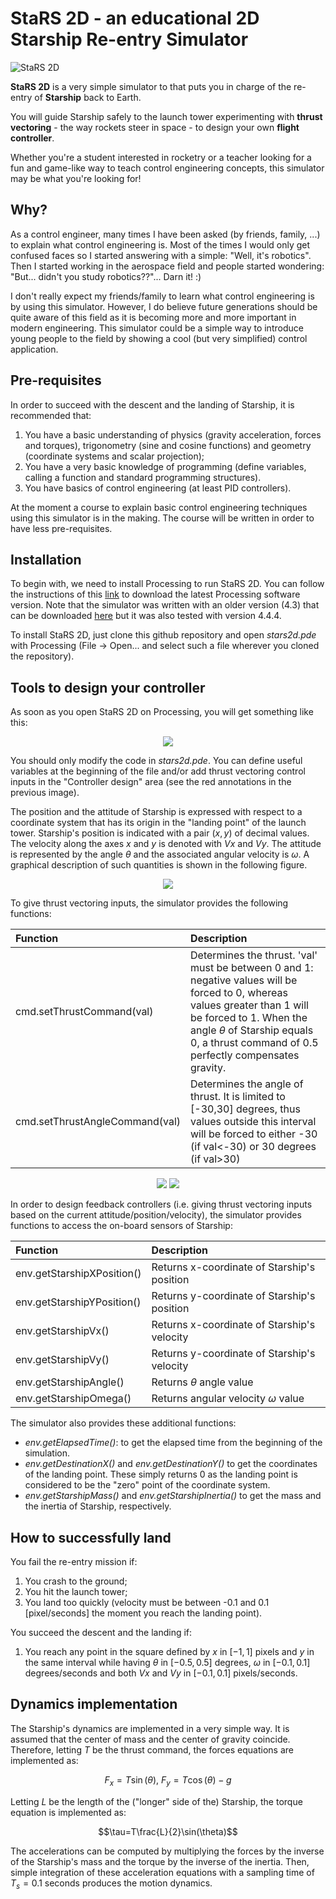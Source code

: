 # StaRS 2D - an educational 2D Starship Re-entry Simulator

![StaRS 2D](imgs/animation.gif)

**StaRS 2D** is a very simple simulator to that puts you in charge of the
re-entry of **Starship** back to Earth.

You will guide Starship safely to the launch tower
experimenting with **thrust vectoring** - the way rockets steer in space -
to design your own **flight controller**.

Whether you're a student interested in rocketry or a teacher looking for a 
fun and game-like way to teach control engineering concepts, this simulator may
be what you're looking for!

## Why?

As a control engineer, many times I have been asked (by friends, family, ...) to
explain what control engineering is.
Most of the times I would only get confused faces so I started answering with
a simple: "Well, it's robotics".
Then I started working in the aerospace field and people started wondering:
"But... didn't you study robotics??"... Darn it! :)

I don't really expect my friends/family to learn what control engineering is by
using this simulator.
However, I do believe future generations should be quite aware of this
field as it is becoming more and more important in modern
engineering.
This simulator could be a simple way to introduce young people to the
field by showing a cool (but very simplified) control
application.

## Pre-requisites

In order to succeed with the descent and the landing of Starship, it is
recommended that:
1.  You have a basic understanding of physics (gravity acceleration, forces and
torques), trigonometry (sine and cosine functions) and geometry (coordinate
systems and scalar projection);
1.  You have a very basic knowledge of programming (define variables, calling
a function and standard programming structures).
1.  You have basics of control engineering (at least PID controllers).

At the moment a course to explain basic control engineering techniques using
this simulator is in the making.
The course will be written in order to have less pre-requisites.

## Installation

To begin with, we need to install Processing to run StaRS 2D.
You can follow the instructions of this [link](https://processing.org/download)
to download the latest Processing software version.
Note that 
the simulator was written with an older version (4.3) that can be downloaded
[here](https://github.com/processing/processing4/releases/tag/processing-1293-4.3)
but it was also tested with version 4.4.4.

To install StaRS 2D, just clone this
github repository and open
<em>stars2d.pde</em> with Processing (File -> Open... and select such a
file wherever you cloned the repository).

## Tools to design your controller

As soon as you open StaRS 2D on Processing, you will get something like this:

<p align="center">
  <img src="https://github.com/gsmfnc/StaRS2D/blob/main/imgs/processing_screen.png" />
</p>

You should only modify the code in <em>stars2d.pde</em>.
You can define useful
variables at the beginning of the file and/or add thrust vectoring control
inputs in the "Controller design" area (see the red annotations in the previous
image).

The position and the attitude of Starship is expressed with respect to a
coordinate system that has its origin in the "landing point" of the launch 
tower.
Starship's position is indicated with a pair $(x,y)$ of decimal values.
The velocity along the axes $x$ and $y$ is denoted with $Vx$ and $Vy$.
The attitude is represented by the angle $\theta$ and the associated angular
velocity is $\omega$.
A graphical description of such quantities is shown in the following figure.

<p align="center">
  <img src="https://github.com/gsmfnc/StaRS2D/blob/main/imgs/position_attitude.png" />
</p>

To give thrust vectoring inputs, the simulator provides the following functions:

| Function | Description |
| :---------------- | :-------------------- |
| cmd.setThrustCommand(val) | Determines the thrust. 'val' must be between 0 and 1: negative values will be forced to 0, whereas values greater than 1 will be forced to 1. When the angle $\theta$ of Starship equals 0, a thrust command of 0.5 perfectly compensates gravity.|
| cmd.setThrustAngleCommand(val) | Determines the angle of thrust. It is limited to [-30,30] degrees, thus values outside this interval will be forced to either -30 (if val<-30) or 30 degrees (if val>30)|

<p align="center">
  <img src="https://github.com/gsmfnc/StaRS2D/blob/main/imgs/thrust.gif" />
  <img src="https://github.com/gsmfnc/StaRS2D/blob/main/imgs/thrust_angle.gif" />
</p>

In order to design feedback controllers (i.e. giving thrust vectoring
inputs based on the current attitude/position/velocity), the simulator provides
functions to access the on-board sensors of Starship:

| Function | Description |
| :---------------- | :-------------------- |
| env.getStarshipXPosition() | Returns x-coordinate of Starship's position|
| env.getStarshipYPosition() | Returns y-coordinate of Starship's position |
| env.getStarshipVx() | Returns x-coordinate of Starship's velocity |
| env.getStarshipVy() | Returns y-coordinate of Starship's velocity |
| env.getStarshipAngle() | Returns $\theta$ angle value |
| env.getStarshipOmega() | Returns angular velocity $\omega$ value |

The simulator also provides these additional functions:
-   <em>env.getElapsedTime()</em>: to get the elapsed time from the beginning of
the simulation.
-   <em>env.getDestinationX()</em> and <em>env.getDestinationY()</em> to get
the coordinates of the landing point.
These simply returns 0 as the landing point is considered to be the "zero" point
of the coordinate system.
-   <em>env.getStarshipMass()</em> and <em>env.getStarshipInertia()</em> to get
the mass and the inertia of Starship, respectively.

## How to successfully land

You fail the re-entry mission if:
1.  You crash to the ground;
2.  You hit the launch tower;
3.  You land too quickly (velocity must be between -0.1 and 0.1 [pixel/seconds]
the moment you reach the landing point).

You succeed the descent and the landing if:
1.  You reach any point in the square defined by $x$ in $[-1,1]$ pixels and $y$
in the
same interval while having $\theta$ in $[-0.5,0.5]$ degrees, $\omega$ in
$[-0.1,0.1]$ degrees/seconds and both $Vx$ and
$Vy$ in $[-0.1,0.1]$ pixels/seconds.

## Dynamics implementation

The Starship's dynamics are implemented in a very simple way.
It is assumed that the center of mass and the center of gravity coincide.
Therefore, letting <em>T</em> be the thrust command, the forces equations are
implemented as:

```math
F_x=T\sin(\theta),\ F_y=T\cos(\theta)-g
```

Letting <em>L</em> be the length of the ("longer" side of the) Starship,
the torque equation is implemented as:

```math
\tau=T\frac{L}{2}\sin(\theta)
```

The accelerations can be computed by multiplying the forces
by the inverse of the Starship's mass and the
torque by the inverse of the inertia.
Then, simple integration of these acceleration equations with a sampling time of
$T_s=0.1$ seconds produces the motion dynamics.
